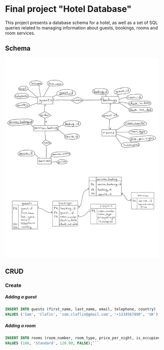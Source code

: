# Final project "Hotel Database"

This project presents a database schema for a hotel, as well as a set of SQL queries related to managing information about guests, bookings, rooms and room services.

## Schema

![Database schema in entity-relation notation and Chen notation](./hotel_db_schema.jpg)

## CRUD 
### Create
##### Adding a guest

```sql
INSERT INTO guests (first_name, last_name, email, telephone, country)
VALUES ('Sam', 'Clafin', 'sam.claflin@gmail.com', '+1234567890', 'UK');
```


##### Adding a room

```sql
INSERT INTO rooms (room_number, room_type, price_per_night, is_occupied)
VALUES (106, 'Standard', 120.00, FALSE);```
